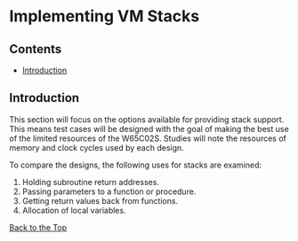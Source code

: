 # Implementing VM Stacks

## Contents

* [Introduction](#introduction)

## Introduction

This section will focus on the options available for providing stack support.
This means test cases will be designed with the goal of making the best use
of the limited resources of the W65C02S. Studies will note the resources of
memory and clock cycles used by each design.

To compare the designs, the following uses for stacks are examined:

1. Holding subroutine return addresses.
2. Passing parameters to a function or procedure.
3. Getting return values back from functions.
4. Allocation of local variables.

[Back to the Top](#implementing-vm-stacks)
